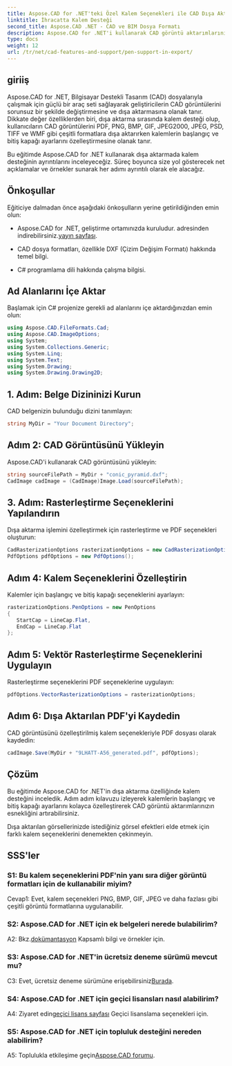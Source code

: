 ```yaml
---
title: Aspose.CAD for .NET'teki Özel Kalem Seçenekleri ile CAD Dışa Aktarmayı Geliştirin
linktitle: İhracatta Kalem Desteği
second_title: Aspose.CAD .NET - CAD ve BIM Dosya Formatı
description: Aspose.CAD for .NET'i kullanarak CAD görüntü aktarımlarınızı nasıl geliştireceğinizi öğrenin. PDF, PNG, BMP ve daha fazlasında çarpıcı görseller için kalem seçeneklerini özelleştirin.
type: docs
weight: 12
url: /tr/net/cad-features-and-support/pen-support-in-export/
---
```

## giriiş

Aspose.CAD for .NET, Bilgisayar Destekli Tasarım (CAD) dosyalarıyla çalışmak için güçlü bir araç seti sağlayarak geliştiricilerin CAD görüntülerini sorunsuz bir şekilde değiştirmesine ve dışa aktarmasına olanak tanır. Dikkate değer özelliklerden biri, dışa aktarma sırasında kalem desteği olup, kullanıcıların CAD görüntülerini PDF, PNG, BMP, GIF, JPEG2000, JPEG, PSD, TIFF ve WMF gibi çeşitli formatlara dışa aktarırken kalemlerin başlangıç ve bitiş kapağı ayarlarını özelleştirmesine olanak tanır.

Bu eğitimde Aspose.CAD for .NET kullanarak dışa aktarmada kalem desteğinin ayrıntılarını inceleyeceğiz. Süreç boyunca size yol gösterecek net açıklamalar ve örnekler sunarak her adımı ayrıntılı olarak ele alacağız.

## Önkoşullar

Eğiticiye dalmadan önce aşağıdaki önkoşulların yerine getirildiğinden emin olun:

-  Aspose.CAD for .NET, geliştirme ortamınızda kuruludur. adresinden indirebilirsiniz.[yayın sayfası](https://releases.aspose.com/cad/net/).

- CAD dosya formatları, özellikle DXF (Çizim Değişim Formatı) hakkında temel bilgi.

- C# programlama dili hakkında çalışma bilgisi.

## Ad Alanlarını İçe Aktar

Başlamak için C# projenize gerekli ad alanlarını içe aktardığınızdan emin olun:

```csharp
using Aspose.CAD.FileFormats.Cad;
using Aspose.CAD.ImageOptions;
using System;
using System.Collections.Generic;
using System.Linq;
using System.Text;
using System.Drawing;
using System.Drawing.Drawing2D;
```

## 1. Adım: Belge Dizininizi Kurun

CAD belgenizin bulunduğu dizini tanımlayın:

```csharp
string MyDir = "Your Document Directory";
```

## Adım 2: CAD Görüntüsünü Yükleyin

Aspose.CAD'i kullanarak CAD görüntüsünü yükleyin:

```csharp
string sourceFilePath = MyDir + "conic_pyramid.dxf";
CadImage cadImage = (CadImage)Image.Load(sourceFilePath);
```

## 3. Adım: Rasterleştirme Seçeneklerini Yapılandırın

Dışa aktarma işlemini özelleştirmek için rasterleştirme ve PDF seçenekleri oluşturun:

```csharp
CadRasterizationOptions rasterizationOptions = new CadRasterizationOptions();
PdfOptions pdfOptions = new PdfOptions();
```

## Adım 4: Kalem Seçeneklerini Özelleştirin

Kalemler için başlangıç ve bitiş kapağı seçeneklerini ayarlayın:

```csharp
rasterizationOptions.PenOptions = new PenOptions
{
   StartCap = LineCap.Flat,
   EndCap = LineCap.Flat
};
```

## Adım 5: Vektör Rasterleştirme Seçeneklerini Uygulayın

Rasterleştirme seçeneklerini PDF seçeneklerine uygulayın:

```csharp
pdfOptions.VectorRasterizationOptions = rasterizationOptions;
```

## Adım 6: Dışa Aktarılan PDF'yi Kaydedin

CAD görüntüsünü özelleştirilmiş kalem seçenekleriyle PDF dosyası olarak kaydedin:

```csharp
cadImage.Save(MyDir + "9LHATT-A56_generated.pdf", pdfOptions);
```

## Çözüm

Bu eğitimde Aspose.CAD for .NET'in dışa aktarma özelliğinde kalem desteğini inceledik. Adım adım kılavuzu izleyerek kalemlerin başlangıç ve bitiş kapağı ayarlarını kolayca özelleştirerek CAD görüntü aktarımlarınızın esnekliğini artırabilirsiniz.

Dışa aktarılan görsellerinizde istediğiniz görsel efektleri elde etmek için farklı kalem seçeneklerini denemekten çekinmeyin.

## SSS'ler

### S1: Bu kalem seçeneklerini PDF'nin yanı sıra diğer görüntü formatları için de kullanabilir miyim?

Cevap1: Evet, kalem seçenekleri PNG, BMP, GIF, JPEG ve daha fazlası gibi çeşitli görüntü formatlarına uygulanabilir.

### S2: Aspose.CAD for .NET için ek belgeleri nerede bulabilirim?

 A2: Bkz.[dokümantasyon](https://reference.aspose.com/cad/net/) Kapsamlı bilgi ve örnekler için.

### S3: Aspose.CAD for .NET'in ücretsiz deneme sürümü mevcut mu?

 C3: Evet, ücretsiz deneme sürümüne erişebilirsiniz[Burada](https://releases.aspose.com/).

### S4: Aspose.CAD for .NET için geçici lisansları nasıl alabilirim?

 A4: Ziyaret edin[geçici lisans sayfası](https://purchase.aspose.com/temporary-license/) Geçici lisanslama seçenekleri için.

### S5: Aspose.CAD for .NET için topluluk desteğini nereden alabilirim?

 A5: Toplulukla etkileşime geçin[Aspose.CAD forumu](https://forum.aspose.com/c/cad/19).